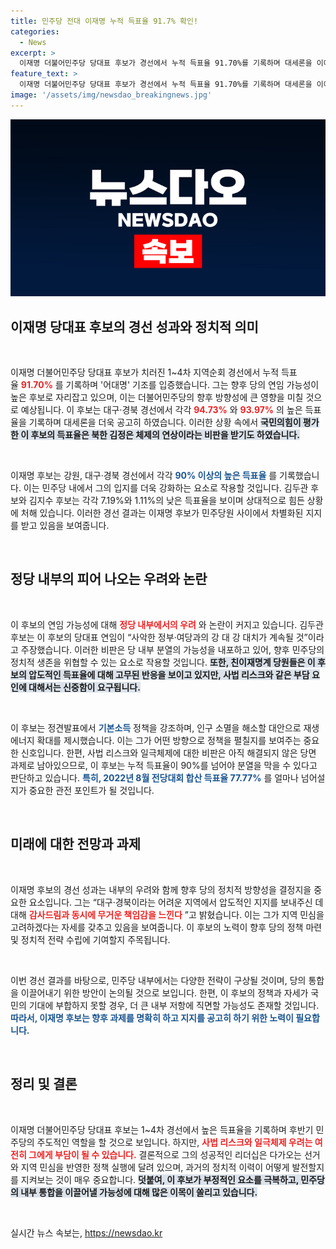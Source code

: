 ```yaml
---
title: 민주당 전대 이재명 누적 득표율 91.7% 확인!
categories:
  - News
excerpt: >
  이재명 더불어민주당 당대표 후보가 경선에서 누적 득표율 91.70%를 기록하며 대세론을 이어가고 있다. 사법 리스크와 일극체제 우려에도 불구하고, 친명계는 90% 이상의 지지를 기대하며 경선 결과에 촉각을 곤두세우고 있다.
feature_text: >
  이재명 더불어민주당 당대표 후보가 경선에서 누적 득표율 91.70%를 기록하며 대세론을 이어가고 있다. 사법 리스크와 일극체제 우려에도 불구하고, 친명계는 90% 이상의 지지를 기대하며 경선 결과에 촉각을 곤두세우고 있다.
image: '/assets/img/newsdao_breakingnews.jpg'
---
```


<p><img src="/assets/img/newsdao_breakingnews.jpg" alt="implanttips 속보" /></p>

<h2 data-ke-size="size26">이재명 당대표 후보의 경선 성과와 정치적 의미</h2>

<p data-ke-size="size16">&nbsp;</p>

<p>이재명 더불어민주당 당대표 후보가 치러진 1~4차 지역순회 경선에서 누적 득표율&nbsp;<b><span style="color: #ee2323;">91.70%</span></b>&nbsp;를 기록하며 '어대명' 기조를 입증했습니다. 그는 향후 당의 연임 가능성이 높은 후보로 자리잡고 있으며, 이는 더불어민주당의 향후 방향성에 큰 영향을 미칠 것으로 예상됩니다. 이 후보는 대구·경북 경선에서 각각 <b><span style="color: #ee2323;">94.73%</span></b>&nbsp;와&nbsp;<b><span style="color: #ee2323;">93.97%</span></b>&nbsp;의 높은 득표율을 기록하며 대세론을 더욱 공고히 하였습니다. 이러한 상황 속에서&nbsp;<b><span style="background-color: #21538527;">국민의힘이 평가한 이 후보의 득표율은 북한 김정은 체제의 연상이라는 비판을 받기도 하였습니다.</span></b> </p>

<p data-ke-size="size16">&nbsp;</p>

<p>이재명 후보는 강원, 대구·경북 경선에서 각각&nbsp;<b><span style="color: #1a5490;">90% 이상의 높은 득표율</span></b>&nbsp;를 기록했습니다. 이는 민주당 내에서 그의 입지를 더욱 강화하는 요소로 작용할 것입니다. 김두관 후보와 김지수 후보는 각각 7.19%와 1.11%의 낮은 득표율을 보이며 상대적으로 힘든 상황에 처해 있습니다. 이러한 경선 결과는 이재명 후보가 민주당원 사이에서 차별화된 지지를 받고 있음을 보여줍니다.<p data-ke-size="size16">&nbsp;</p></p>

<h2 data-ke-size="size26">정당 내부의 피어 나오는 우려와 논란</h2>

<p data-ke-size="size16">&nbsp;</p>

<p>이 후보의 연임 가능성에 대해&nbsp;<b><span style="color: #ee2323;">정당 내부에서의 우려</span></b>&nbsp;와 논란이 커지고 있습니다. 김두관 후보는 이 후보의 당대표 연임이 “사악한 정부·여당과의 강 대 강 대치가 계속될 것”이라고 주장했습니다. 이러한 비판은 당 내부 분열의 가능성을 내포하고 있어, 향후 민주당의 정치적 생존을 위협할 수 있는 요소로 작용할 것입니다. <b><span style="background-color: #21538527;">또한, 친이재명계 당원들은 이 후보의 압도적인 득표율에 대해 고무된 반응을 보이고 있지만, 사법 리스크와 같은 부담 요인에 대해서는 신중함이 요구됩니다.</span></b></p>

<p data-ke-size="size16">&nbsp;</p>

<p>이 후보는 정견발표에서 <b><span style="color: #1a5490;">기본소득</span></b>&nbsp;정책을 강조하며, 인구 소멸을 해소할 대안으로 재생에너지 확대를 제시했습니다. 이는 그가 어떤 방향으로 정책을 펼칠지를 보여주는 중요한 신호입니다. 한편, 사법 리스크와 일극체제에 대한 비판은 아직 해결되지 않은 당면 과제로 남아있으므로, 이 후보는 누적 득표율이 90%를 넘어야 분열을 막을 수 있다고 판단하고 있습니다. <b><span style="color: #1a5490;">특히, 2022년 8월 전당대회 합산 득표율 77.77%</span></b>&nbsp;를 얼마나 넘어설지가 중요한 관전 포인트가 될 것입니다.</p>

<p data-ke-size="size16">&nbsp;</p>

<h2 data-ke-size="size26">미래에 대한 전망과 과제</h2>

<p data-ke-size="size16">&nbsp;</p>

<p>이재명 후보의 경선 성과는 내부의 우려와 함께 향후 당의 정치적 방향성을 결정지을 중요한 요소입니다. 그는 “대구·경북이라는 어려운 지역에서 압도적인 지지를 보내주신 데 대해&nbsp;<b><span style="color: #ee2323;">감사드림과 동시에 무거운 책임감을 느낀다</span></b>&nbsp;”고 밝혔습니다. 이는 그가 지역 민심을 고려하겠다는 자세를 갖추고 있음을 보여줍니다. 이 후보의 노력이 향후 당의 정책 마련 및 정치적 전략 수립에 기여할지 주목됩니다.<p data-ke-size="size16">&nbsp;</p></p>

<p>이번 경선 결과를 바탕으로, 민주당 내부에서는 다양한 전략이 구상될 것이며, 당의 통합을 이끌어내기 위한 방안이 논의될 것으로 보입니다. 한편, 이 후보의 정책과 자세가 국민의 기대에 부합하지 못할 경우, 더 큰 내부 저항에 직면할 가능성도 존재할 것입니다. <b><span style="color: #1a5490;">따라서, 이재명 후보는 향후 과제를 명확히 하고 지지를 공고히 하기 위한 노력이 필요합니다.</span></b></p>

<p data-ke-size="size16">&nbsp;</p>

<h2 data-ke-size="size26">정리 및 결론</h2>

<p data-ke-size="size16">&nbsp;</p>

<p>이재명 더불어민주당 당대표 후보는 1~4차 경선에서 높은 득표율을 기록하며 후반기 민주당의 주도적인 역할을 할 것으로 보입니다. 하지만, <b><span style="color: #ee2323;">사법 리스크와 일극체제 우려는 여전히 그에게 부담이 될 수 있습니다.</span></b>&nbsp;결론적으로 그의 성공적인 리더십은 다가오는 선거와 지역 민심을 반영한 정책 실행에 달려 있으며, 과거의 정치적 이력이 어떻게 발전할지를 지켜보는 것이 매우 중요합니다. <b><span style="background-color: #21538527;">덧붙여, 이 후보가 부정적인 요소를 극복하고, 민주당의 내부 통합을 이끌어낼 가능성에 대해 많은 이목이 쏠리고 있습니다.</span></b></p>

<p data-ke-size="size16">&nbsp;</p>
실시간 뉴스 속보는, <a href="https://newsdao.kr" rel="dofollow">https://newsdao.kr</a>


